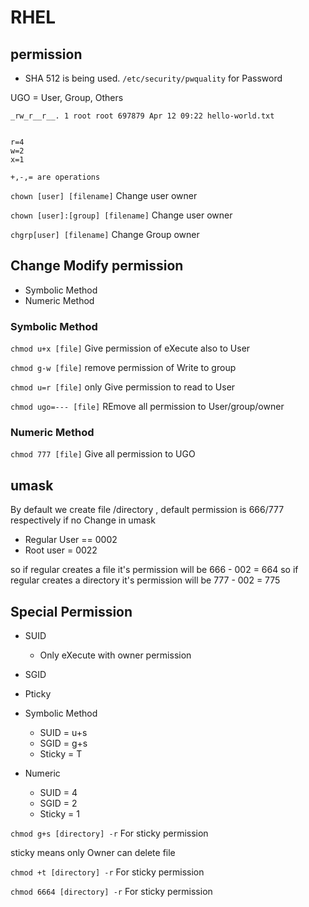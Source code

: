 # RHEL
## permission

- SHA 512 is being used.
`/etc/security/pwquality` for Password

UGO = User, Group, Others
```
_rw_r__r__. 1 root root 697879 Apr 12 09:22 hello-world.txt 


r=4
w=2
x=1

+,-,= are operations 

```

`chown [user] [filename]` Change user owner

`chown [user]:[group] [filename]` Change user owner

`chgrp[user] [filename]` Change Group owner

## Change Modify permission

- Symbolic Method 
- Numeric Method

### Symbolic Method

`chmod u+x [file]` Give permission of eXecute also to User

`chmod g-w [file]` remove permission of Write to group

`chmod u=r [file]` only Give permission to read to User

`chmod ugo=--- [file]` REmove all permission to User/group/owner


### Numeric Method
`chmod 777 [file]` Give all permission to UGO 


## umask

By default we create file /directory , default permission is 666/777 respectively 
if no Change in umask 

- Regular User == 0002
- Root user = 0022

so if regular creates a file it's permission will be 666 - 002 = 664
so if regular creates a directory it's permission will be 777 - 002 = 775



## Special Permission

- SUID
  - Only eXecute with owner permission
- SGID
- Pticky


- Symbolic Method
  - SUID = u+s 
  - SGID =  g+s
  - Sticky =  T 

- Numeric
  - SUID = 4
  - SGID = 2
  - Sticky = 1



`chmod g+s [directory] -r` For sticky permission 

sticky means only Owner can delete file 


`chmod +t [directory] -r` For sticky permission 


`chmod 6664 [directory] -r` For sticky permission 

